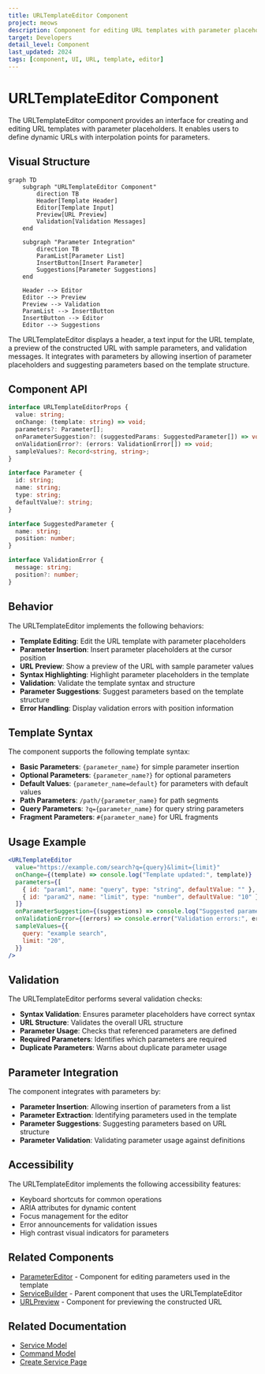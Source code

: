 ```yaml
---
title: URLTemplateEditor Component
project: meows
description: Component for editing URL templates with parameter placeholders
target: Developers
detail_level: Component
last_updated: 2024
tags: [component, UI, URL, template, editor]
---
```


# URLTemplateEditor Component

The URLTemplateEditor component provides an interface for creating and editing URL templates with parameter placeholders. It enables users to define dynamic URLs with interpolation points for parameters.

## Visual Structure

```mermaid
graph TD
    subgraph "URLTemplateEditor Component"
        direction TB
        Header[Template Header]
        Editor[Template Input]
        Preview[URL Preview]
        Validation[Validation Messages]
    end

    subgraph "Parameter Integration"
        direction TB
        ParamList[Parameter List]
        InsertButton[Insert Parameter]
        Suggestions[Parameter Suggestions]
    end

    Header --> Editor
    Editor --> Preview
    Preview --> Validation
    ParamList --> InsertButton
    InsertButton --> Editor
    Editor --> Suggestions
```

The URLTemplateEditor displays a header, a text input for the URL template, a preview of the constructed URL with sample parameters, and validation messages. It integrates with parameters by allowing insertion of parameter placeholders and suggesting parameters based on the template structure.

## Component API

```typescript
interface URLTemplateEditorProps {
  value: string;
  onChange: (template: string) => void;
  parameters?: Parameter[];
  onParameterSuggestion?: (suggestedParams: SuggestedParameter[]) => void;
  onValidationError?: (errors: ValidationError[]) => void;
  sampleValues?: Record<string, string>;
}

interface Parameter {
  id: string;
  name: string;
  type: string;
  defaultValue?: string;
}

interface SuggestedParameter {
  name: string;
  position: number;
}

interface ValidationError {
  message: string;
  position?: number;
}
```

## Behavior

The URLTemplateEditor implements the following behaviors:

- **Template Editing**: Edit the URL template with parameter placeholders
- **Parameter Insertion**: Insert parameter placeholders at the cursor position
- **URL Preview**: Show a preview of the URL with sample parameter values
- **Syntax Highlighting**: Highlight parameter placeholders in the template
- **Validation**: Validate the template syntax and structure
- **Parameter Suggestions**: Suggest parameters based on the template structure
- **Error Handling**: Display validation errors with position information

## Template Syntax

The component supports the following template syntax:

- **Basic Parameters**: `{parameter_name}` for simple parameter insertion
- **Optional Parameters**: `{parameter_name?}` for optional parameters
- **Default Values**: `{parameter_name=default}` for parameters with default values
- **Path Parameters**: `/path/{parameter_name}` for path segments
- **Query Parameters**: `?q={parameter_name}` for query string parameters
- **Fragment Parameters**: `#{parameter_name}` for URL fragments

## Usage Example

```jsx
<URLTemplateEditor
  value="https://example.com/search?q={query}&limit={limit}"
  onChange={(template) => console.log("Template updated:", template)}
  parameters={[
    { id: "param1", name: "query", type: "string", defaultValue: "" },
    { id: "param2", name: "limit", type: "number", defaultValue: "10" },
  ]}
  onParameterSuggestion={(suggestions) => console.log("Suggested parameters:", suggestions)}
  onValidationError={(errors) => console.error("Validation errors:", errors)}
  sampleValues={{
    query: "example search",
    limit: "20",
  }}
/>
```

## Validation

The URLTemplateEditor performs several validation checks:

- **Syntax Validation**: Ensures parameter placeholders have correct syntax
- **URL Structure**: Validates the overall URL structure
- **Parameter Usage**: Checks that referenced parameters are defined
- **Required Parameters**: Identifies which parameters are required
- **Duplicate Parameters**: Warns about duplicate parameter usage

## Parameter Integration

The component integrates with parameters by:

- **Parameter Insertion**: Allowing insertion of parameters from a list
- **Parameter Extraction**: Identifying parameters used in the template
- **Parameter Suggestions**: Suggesting parameters based on URL structure
- **Parameter Validation**: Validating parameter usage against definitions

## Accessibility

The URLTemplateEditor implements the following accessibility features:

- Keyboard shortcuts for common operations
- ARIA attributes for dynamic content
- Focus management for the editor
- Error announcements for validation issues
- High contrast visual indicators for parameters

## Related Components

- [ParameterEditor](ParameterEditor.md) - Component for editing parameters used in the template
- [ServiceBuilder](ServiceBuilder.md) - Parent component that uses the URLTemplateEditor
- [URLPreview](URLPreview.md) - Component for previewing the constructed URL

## Related Documentation

- [Service Model](../models/service.md)
- [Command Model](../models/command.md)
- [Create Service Page](../pages/create-service.md)
